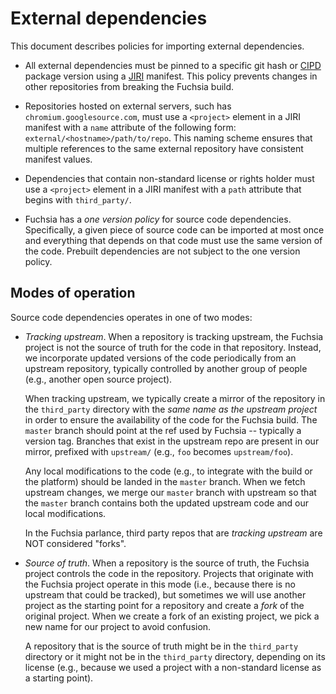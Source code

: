 # External dependencies

This document describes policies for importing external dependencies.

 * All external dependencies must be pinned to a specific git hash or
   [CIPD](https://chromium.googlesource.com/infra/luci/luci-go/+/HEAD/cipd/)
   package version using a [JIRI](https://fuchsia.googlesource.com/jiri/)
   manifest. This policy prevents changes in other repositories from breaking
   the Fuchsia build.

 * Repositories hosted on external servers, such has
   `chromium.googlesource.com`, must use a `<project>` element in a JIRI
   manifest with a `name` attribute of the following form:
   `external/<hostname>/path/to/repo`. This naming scheme ensures that
   multiple references to the same external repository have consistent manifest
   values.

 * Dependencies that contain non-standard license or rights holder must use a
   `<project>` element in a JIRI manifest with a `path` attribute that begins
   with `third_party/`.

 * Fuchsia has a *one version policy* for source code dependencies.
   Specifically, a given piece of source code can be imported at most once and
   everything that depends on that code must use the same version of the code.
   Prebuilt dependencies are not subject to the one version policy.

## Modes of operation

Source code dependencies operates in one of two modes:

 * _Tracking upstream_. When a repository is tracking upstream, the Fuchsia
   project is not the source of truth for the code in that repository. Instead,
   we incorporate updated versions of the code periodically from an upstream
   repository, typically controlled by another group of people (e.g., another
   open source project).

   When tracking upstream, we typically create a mirror of the repository in the
   `third_party` directory with the *same name as the upstream project* in order
   to ensure the availability of the code for the Fuchsia build. The `master`
   branch should point at the ref used by Fuchsia -- typically a version tag.
   Branches that exist in the upstream repo are present in our mirror, prefixed
   with `upstream/` (e.g., `foo` becomes `upstream/foo`).

   Any local modifications to the code (e.g., to integrate with the build or the
   platform) should be landed in the `master` branch. When we fetch upstream
   changes, we merge our `master` branch with upstream so that the `master`
   branch contains both the updated upstream code and our local modifications.

   In the Fuchsia parlance, third party repos that are _tracking upstream_ are
   NOT considered "forks".

 * _Source of truth_. When a repository is the source of truth, the Fuchsia
   project controls the code in the repository. Projects that originate with the
   Fuchsia project operate in this mode (i.e., because there is no upstream that
   could be tracked), but sometimes we will use another project as the starting
   point for a repository and create a *fork* of the original project. When we
   create a fork of an existing project, we pick a new name for our project to
   avoid confusion.

   A repository that is the source of truth might be in the `third_party`
   directory or it might not be in the `third_party` directory, depending on its
   license (e.g., because we used a project with a non-standard license as a
   starting point).
